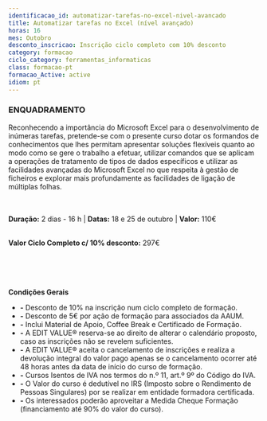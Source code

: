 ```yaml
---
identificacao_id: automatizar-tarefas-no-excel-nivel-avancado
title: Automatizar tarefas no Excel (nível avançado)
horas: 16
mes: Outobro
desconto_inscricao: Inscrição ciclo completo com 10% desconto
category: formacao
ciclo_category: ferramentas_informaticas
class: formacao-pt
formacao_Active: active
idiom: pt
---
```


### **ENQUADRAMENTO**
Reconhecendo a importância do Microsoft Excel para o desenvolvimento de inúmeras tarefas, pretende-se com o presente curso dotar os formandos de conhecimentos que lhes permitam apresentar soluções flexíveis quanto ao modo como se gere o trabalho a efetuar, utilizar comandos que se aplicam a operações de tratamento de tipos de dados específicos e utilizar as facilidades avançadas do Microsoft Excel no que respeita à gestão de ficheiros e explorar mais profundamente as facilidades de ligação de múltiplas folhas. <br><br><br>

**Duração:** 2 dias - 16 h  \|  **Datas:** 18 e 25 de outubro  \|  **Valor:** 110€<br><br> 

**Valor Ciclo Completo c/ 10% desconto:** 297€<br><br><br><br><br>

**Condições Gerais**

+ **\-** Desconto de 10% na inscrição num ciclo completo de formação.
+ **\-** Desconto de 5€ por ação de formação para associados da AAUM.
+ **\-** Inclui Material de Apoio, Coffee Break e Certificado de Formação.
+ **\-** A EDIT VALUE® reserva-se ao direito de alterar o calendário proposto, caso as inscrições não se revelem suficientes.
+ **\-** A EDIT VALUE® aceita o cancelamento de inscrições e realiza a devolução integral do valor pago apenas se o cancelamento ocorrer até 48 horas antes da data de início do curso de formação.
+ **\-** Cursos Isentos de IVA nos termos do n.º 11, art.º 9º do Código do IVA.
+ **\-** O Valor do curso é dedutível no IRS (Imposto sobre o Rendimento de Pessoas Singulares) por se realizar em entidade formadora certificada.
+ **\-** Os interessados poderão aproveitar a Medida Cheque Formação (financiamento até 90% do valor do curso).